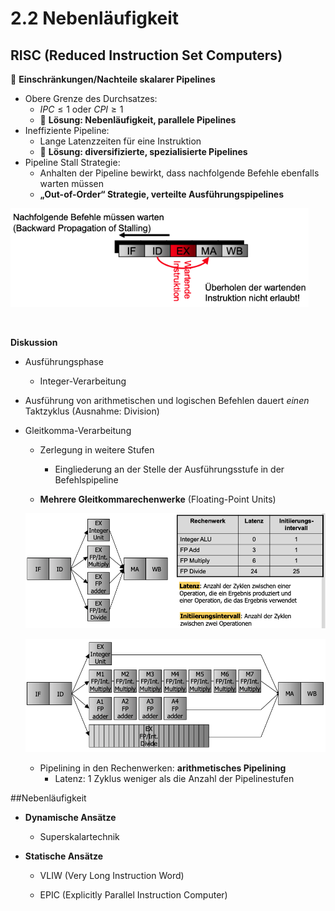 # 2.2 Nebenläufigkeit

## RISC (Reduced Instruction Set Computers)

🔴 **Einschränkungen/Nachteile skalarer Pipelines**

- Obere Grenze des Durchsatzes: 
  - $IPC \leq 1$ oder $CPI \geq 1$
  - 🔧 **Lösung: Nebenläufigkeit, parallele Pipelines**
- Ineffiziente Pipeline: 
  - Lange Latenzzeiten für eine Instruktion
  - 🔧 **Lösung: diversifizierte, spezialisierte Pipelines**
- Pipeline Stall Strategie: 
  - Anhalten der Pipeline bewirkt, dass nachfolgende Befehle ebenfalls warten müssen
  - **„Out-of-Order“ Strategie, verteilte Ausführungspipelines**

<img src="https://raw.githubusercontent.com/EckoTan0804/upic-repo/master/uPic/截屏2020-06-26%2023.23.05.png" alt="截屏2020-06-26 23.23.05" style="zoom:80%;" />

​		

**Diskussion**

- Ausführungsphase

  - Integer-Verarbeitung
  
- Ausführung von arithmetischen und logischen Befehlen dauert *einen* Taktzyklus (Ausnahme: Division)
  
- Gleitkomma-Verarbeitung
  
  - Zerlegung in weitere Stufen
  
    - Eingliederung an der Stelle der Ausführungsstufe in der Befehlspipeline 
  - **Mehrere Gleitkommarechenwerke** (Floating-Point Units)
  
  <img src="https://raw.githubusercontent.com/EckoTan0804/upic-repo/master/uPic/截屏2020-06-26%2023.27.32.png" alt="截屏2020-06-26 23.27.32" style="zoom:80%;" />
  
  ​	<img src="https://raw.githubusercontent.com/EckoTan0804/upic-repo/master/uPic/截屏2020-06-26%2023.28.02.png" alt="截屏2020-06-26 23.28.02" style="zoom:80%;" />
  
    - Pipelining in den Rechenwerken: **arithmetisches Pipelining**
      - Latenz: 1 Zyklus weniger als die Anzahl der Pipelinestufen



##Nebenläufigkeit

- **Dynamische Ansätze**
  - Superskalartechnik

- **Statische Ansätze**
  - VLIW (Very Long Instruction Word)

  - EPIC (Explicitly Parallel Instruction Computer)



